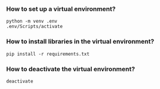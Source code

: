 ### How to set up a virtual environment?
```
python -m venv .env
.env/Scripts/activate
```

### How to install libraries in the virtual environment?
```
pip install -r requirements.txt
```

### How to deactivate the virtual environment?
```
deactivate
```
